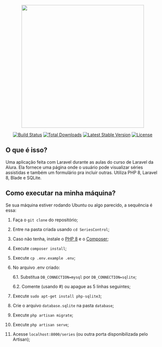 <p align="center"><a href="https://laravel.com" target="_blank"><img src="https://raw.githubusercontent.com/laravel/art/master/logo-lockup/5%20SVG/2%20CMYK/1%20Full%20Color/laravel-logolockup-cmyk-red.svg" width="400"></a></p>

<p align="center">
<a href="https://travis-ci.org/laravel/framework"><img src="https://travis-ci.org/laravel/framework.svg" alt="Build Status"></a>
<a href="https://packagist.org/packages/laravel/framework"><img src="https://img.shields.io/packagist/dt/laravel/framework" alt="Total Downloads"></a>
<a href="https://packagist.org/packages/laravel/framework"><img src="https://img.shields.io/packagist/v/laravel/framework" alt="Latest Stable Version"></a>
<a href="https://packagist.org/packages/laravel/framework"><img src="https://img.shields.io/packagist/l/laravel/framework" alt="License"></a>
</p>

## O que é isso?

Uma aplicação feita com Laravel durante as aulas do curso de Laravel da Alura. Ela fornece uma página onde o usuário pode visualizar séries assistidas e também um formulário pra incluir outras. Utiliza PHP 8, Laravel 8, Blade e SQLite.

## Como executar na minha máquina?

Se sua máquina estiver rodando Ubuntu ou algo parecido, a sequência é essa:

1. Faça o `git clone` do repositório;
2. Entre na pasta criada usando `cd SeriesControl`;
3. Caso não tenha, instale o [PHP 8](https://www.php.net/downloads) e o [Composer](https://getcomposer.org/);
4. Execute `composer install`;
5. Execute `cp .env.example .env`;
6. No arquivo .env criado:

    6.1. Substitua `DB_CONNECTION=mysql` por `DB_CONNECTION=sqlite`;
    
    6.2. Comente (usando #) ou apague as 5 linhas seguintes;
7. Execute `sudo apt-get install php-sqlite3`;
8. Crie o arquivo `database.sqlite` na pasta `database`;
9. Execute `php artisan migrate`;
10. Execute `php artisan serve`;
11. Acesse `localhost:8000/series` (ou outra porta disponibilizada pelo Artisan);
